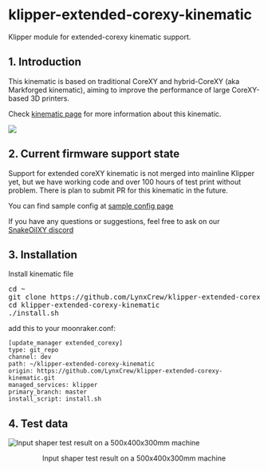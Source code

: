 # klipper-extended-corexy-kinematic
Klipper module for extended-corexy kinematic support. 

## 1. Introduction
This kinematic is based on traditional CoreXY and hybrid-CoreXY (aka Markforged kinematic), aiming to improve the performance of large CoreXY-based 3D printers.

Check [kinematic page](./doc/kinematic.md) for more information about this kinematic.

![](./doc/extended_corexy.png)

## 2. Current firmware support state

 Support for extended coreXY kinematic is not merged into mainline Klipper yet, but we have working code and over 100 hours of test print without problem. There is plan to submit PR for this kinematic in the future. 

 You can find sample config at [sample config page](./doc/config.md)

 If you have any questions or suggestions, feel free to ask on our [SnakeOilXY discord](https://discord.gg/WZVP2HuAag)


## 3. Installation

Install kinematic file
<pre>
cd ~
git clone https://github.com/LynxCrew/klipper-extended-corexy-kinematic
cd klipper-extended-corexy-kinematic
./install.sh
</pre>

add this to your moonraker.conf:
```
[update_manager extended_corexy]
type: git_repo
channel: dev
path: ~/klipper-extended-corexy-kinematic
origin: https://github.com/LynxCrew/klipper-extended-corexy-kinematic.git
managed_services: klipper
primary_branch: master
install_script: install.sh
```

## 4. Test data

![Input shaper test result on a 500x400x300mm machine](./doc/shaper-500x400.png)

<center>Input shaper test result on a 500x400x300mm machine</center>
